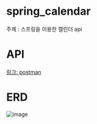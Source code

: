 # spring_calendar

주제 : 스프링을 이용한 캘린더 api

# API
[링크: postman](https://documenter.getpostman.com/view/18429295/2sAY4uD4Gf)
# ERD
![image](https://github.com/user-attachments/assets/b7b044cf-019c-4e63-9a28-37ddb222f53e)
